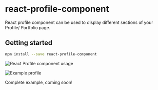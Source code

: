 # react-profile-component

React profile component can be used to display different sections of your Profile/ Portfolio page.

## Getting started
```bash
npm install --save react-profile-component
```

![React Profile component usage](https://github.com/prans1991/profile/tree/master/demo/ProfilePage.tsx)

![Example profile](https://github.com/prans1991/profile/tree/master/demo/profile.jpg)

Complete example, coming soon!
